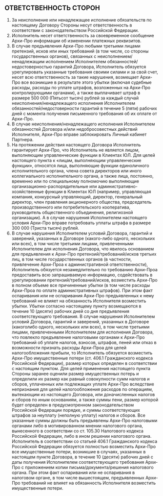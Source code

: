 ## ОТВЕТСТВЕННОСТЬ СТОРОН

1. За неисполнение или ненадлежащее исполнение обязательств по настоящему Договору Стороны несут ответственность в соответствии с законодательством Российской Федерации.
2. Исполнитель несет ответственность за своевременное сообщение Архи-Про информации об изменении платежных реквизитов.
3. В случае предъявления Архи-Про любыми третьими лицами претензий, исков или иных требований (в том числе, со стороны государственных органов), связанных с неисполнением/ненадлежащим исполнением Исполнителем обязанностей/недостоверностью гарантий Договора, Исполнитель обязуется урегулировать указанные требования своими силами и за свой счет, несет всю ответственность за такие нарушения, возмещает Архи-Про все возникшие в результате этого убытки (включая судебные расходы, расходы по уплате штрафов, возложенных на Архи-Про контролирующими органами), а также выплачивает штраф в размере 500 000 (Пятьсот тысяч) рублей за каждый случай неисполнения/ненадлежащего исполнения Исполнителем обязанностей/недостоверности гарантий в течение 5 (пяти) рабочих дней с момента получения письменного требования об их оплате от Архи-Про.
4. В случае неисполнения/ненадлежащего исполнения Исполнителем обязанностей Договора и/или недобросовестных действий Исполнителя, Архи-Про вправе заблокировать Личный кабинет Партнера.
5. На протяжении действия настоящего Договора Исполнитель гарантирует Архи-Про, что Исполнитель не является лицом, выполняющим управленческие функции в Клиентах ЮЛ. Для целей настоящего пункта к «лицам, выполняющим управленческие функции», относятся лица, выполняющие функции единоличного исполнительного органа, члена совета директоров или иного коллегиального исполнительного органа, а также лица, постоянно, временно или по специальному полномочию выполняющие организационно-распорядительные или административно-хозяйственные функции в Клиентах ЮЛ (например, управляющая компания, конкурсный управляющий, директор, генеральный директор, член правления акционерного общества, председатель производственного или потребительского кооператива, руководитель общественного объединения, религиозной организации). А в случае нарушения Исполнителем настоящего условия Архи-Про вправе потребовать уплаты штрафа в размере 300 000 (Триста тысяч) рублей.
7. В случае нарушения Исполнителем условий Договора, гарантий и заверений, указанных в Договоре (какого-либо одного, нескольких или всех), в том числе третьими лицами, привлеченными Исполнителем для исполнения Договора, что явилось основанием для предъявления к Архи-Про претензий/требований/исков третьих лиц, в том числе государственных органов (в частности, привлечение Архи-Проа к административной ответственности), Исполнитель обязуется незамедлительно по требованию Архи-Проа предоставить всю запрашиваемую информацию, содействовать в урегулировании претензий/требований/исков, возместить Архи-Про в полном объеме все причиненные убытки (в том числе расходы Архи-Проа по оплате административных штрафов). При этом факт оспаривания или не оспаривания Архи-Про предъявленных к нему требований не влияет на обязанность Исполнителя возместить убытки.
Убытки согласно настоящему пункту возмещаются в течение 10 (десяти) рабочих дней со дня предъявления соответствующего требования.
В случае нарушения Исполнителем условий Договора, гарантий и заверений, указанных в Договоре (какоголибо одного, нескольких или всех), в том числе третьими лицами, привлеченными Исполнителем для исполнения Договора, что повлекло предъявление налоговыми органами к Архи-Про требований об уплате налогов, взносов, штрафов, пеней или отказ в возможности признать расходы Архи-Проа для целей налогообложения прибыли, то Исполнитель обязуется возместить Архи-Про имущественные потери (ст. 406.1 Гражданского кодекса Российской Федерации), размер которых определен в соответствии с настоящим пунктом. Для целей применения настоящего пункта Стороны заранее оценили размер имущественных потерь и определили их размер как равный совокупности сумм налогов и сборов, уплаченных или подлежащих уплате Архи-Про вследствие непризнания для целей налогообложения расходов по операциям, вытекающим из настоящего Договора, или доначисленных налогов и сборов по иным основаниям, а также суммы пени, размер которой будет определен в предусмотренном законодательством Российской Федерации порядке, и суммы соответствующих штрафов за неуплату (неполную уплату) налогов и сборов. Все указанные суммы должны быть предъявлены Архи-Про налоговыми органами либо в мотивированном мнении налогового органа, вынесенного в соответствии со ст. 105.30 Налогового кодекса Российской Федерации, либо в ином решении налогового органа. Исполнитель в соответствии со статьей 406.1 Гражданского кодекса Российской Федерации обязуется полностью возместить Архи-Про все имущественные потери, возникшие в случаях, указанных в настоящем пункте Договора, в течение 10 (десяти) рабочих дней с даты получения Исполнителем соответствующего требования Архи-Про с приложением копии письма/документа/решения налогового органа. При этом факт оспаривания или не оспаривания в налоговом органе, в том числе вышестоящем, предъявленных Архи-Про
требований не влияет на обязанность Исполнителя возместить имущественные потери.
